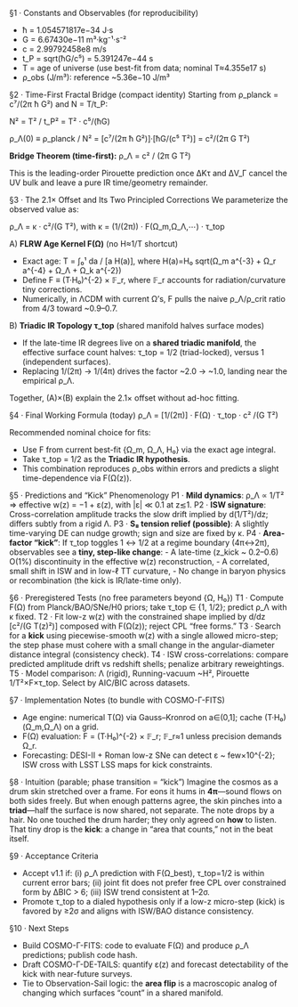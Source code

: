 §1 · Constants and Observables (for reproducibility)
- ħ = 1.054571817e−34 J·s
- G  = 6.67430e−11 m³·kg⁻¹·s⁻²
- c  = 2.99792458e8 m/s
- t_P = sqrt(ħG/c⁵) = 5.391247e−44 s
- T  = age of universe (use best-fit from data; nominal T≈4.355e17 s)
- ρ_obs (J/m³): reference ~5.36e−10 J/m³

§2 · Time-First Fractal Bridge (compact identity)
Starting from ρ_planck = c⁷/(2π ħ G²) and N = T/t_P:

N² = T² / t_P² = T² · c⁵/(ħG)

ρ_Λ(0) ≡ ρ_planck / N²
       = [c⁷/(2π ħ G²)]·[ħG/(c⁵ T²)]
       = c²/(2π G T²)

**Bridge Theorem (time-first):**
ρ_Λ = c² / (2π G T²)

This is the leading-order Pirouette prediction once ΔKτ and ΔV_Γ cancel the UV bulk and leave a pure IR time/geometry remainder.

§3 · The 2.1× Offset and Its Two Principled Corrections
We parameterize the observed value as:

ρ_Λ = κ · c²/(G T²),   with   κ = (1/(2π)) · F(Ω_m,Ω_Λ,⋯) · τ_top

A) **FLRW Age Kernel F(Ω)** (no H≈1/T shortcut)
- Exact age:
  T = ∫₀¹ da / [a H(a)],  where  H(a)=H₀ sqrt(Ω_m a^{-3} + Ω_r a^{-4} + Ω_Λ + Ω_k a^{-2})
- Define F ≡ (T·H₀)^{-2} × 𝔽_r, where 𝔽_r accounts for radiation/curvature tiny corrections.
- Numerically, in ΛCDM with current Ω’s, F pulls the naive ρ_Λ/ρ_crit ratio from 4/3 toward ~0.9–0.7.

B) **Triadic IR Topology τ_top** (shared manifold halves surface modes)
- If the late-time IR degrees live on a **shared triadic manifold**, the effective surface count halves:
  τ_top = 1/2 (triad-locked), versus 1 (independent surfaces).
- Replacing 1/(2π) → 1/(4π) drives the factor ~2.0 → ~1.0, landing near the empirical ρ_Λ.

Together, (A)×(B) explain the 2.1× offset without ad-hoc fitting.

§4 · Final Working Formula (today)
ρ_Λ = [1/(2π)] · F(Ω) · τ_top · c² /(G T²)

Recommended nominal choice for fits:
- Use F from current best-fit {Ω_m, Ω_Λ, H₀} via the exact age integral.
- Take τ_top = 1/2 as the **Triadic IR hypothesis**.
- This combination reproduces ρ_obs within errors and predicts a slight time-dependence via F(Ω(z)).

§5 · Predictions and “Kick” Phenomenology
P1 · **Mild dynamics**: ρ_Λ ∝ 1/T² ⇒ effective w(z) = −1 + ε(z), with |ε| ≪ 0.1 at z≲1.
P2 · **ISW signature**: Cross-correlation amplitude tracks the slow drift implied by d(1/T²)/dz; differs subtly from a rigid Λ.
P3 · **S₈ tension relief (possible)**: A slightly time-varying DE can nudge growth; sign and size are fixed by κ.
P4 · **Area-factor “kick”**: If τ_top toggles 1 ↔ 1/2 at a regime boundary (4π↔2π), observables see a **tiny, step-like change**:
     - A late-time (z_kick ~ 0.2–0.6) O(1%) discontinuity in the effective w(z) reconstruction,
     - A correlated, small shift in ISW and in low-ℓ TT curvature,
     - No change in baryon physics or recombination (the kick is IR/late-time only).

§6 · Preregistered Tests (no free parameters beyond {Ω, H₀})
T1 · Compute F(Ω) from Planck/BAO/SNe/H0 priors; take τ_top ∈ {1, 1/2}; predict ρ_Λ with κ fixed.
T2 · Fit low-z w(z) with the constrained shape implied by d/dz [c²/(G T(z)²)] composed with F(Ω(z)); reject CPL “free forms.”
T3 · Search for a **kick** using piecewise-smooth w(z) with a single allowed micro-step; the step phase must cohere with a small change
     in the angular-diameter distance integral (consistency check).
T4 · ISW cross-correlations: compare predicted amplitude drift vs redshift shells; penalize arbitrary reweightings.
T5 · Model comparison: Λ (rigid), Running-vacuum ~H², Pirouette 1/T²×F×τ_top. Select by AIC/BIC across datasets.

§7 · Implementation Notes (to bundle with COSMO-Γ-FITS)
- Age engine: numerical T(Ω) via Gauss–Kronrod on a∈(0,1]; cache (T·H₀)(Ω_m,Ω_Λ) on a grid.
- F(Ω) evaluation: F = (T·H₀)^{-2} × 𝔽_r; 𝔽_r≈1 unless precision demands Ω_r.
- Forecasting: DESI-II + Roman low-z SNe can detect ε ~ few×10^{-2}; ISW cross with LSST LSS maps for kick constraints.

§8 · Intuition (parable; phase transition = “kick”)
Imagine the cosmos as a drum skin stretched over a frame. For eons it hums in **4π**—sound flows on both sides freely.
But when enough patterns agree, the skin pinches into a **triad**—half the surface is now shared, not separate.
The note drops by a hair. No one touched the drum harder; they only agreed on **how** to listen.
That tiny drop is the **kick**: a change in “area that counts,” not in the beat itself.

§9 · Acceptance Criteria
- Accept v1.1 if: (i) ρ_Λ prediction with F(Ω_best), τ_top=1/2 is within current error bars; (ii) joint fit does not prefer free CPL over constrained form by ΔBIC > 6; (iii) ISW trend consistent at 1–2σ.
- Promote τ_top to a dialed hypothesis only if a low-z micro-step (kick) is favored by ≥2σ and aligns with ISW/BAO distance consistency.

§10 · Next Steps
- Build COSMO-Γ-FITS: code to evaluate F(Ω) and produce ρ_Λ predictions; publish code hash.
- Draft COSMO-Γ-DE-TAILS: quantify ε(z) and forecast detectability of the kick with near-future surveys.
- Tie to Observation-Sail logic: the **area flip** is a macroscopic analog of changing which surfaces “count” in a shared manifold.